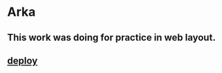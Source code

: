 # Arka
## This work was doing for practice in web layout.
## [deploy](https://srr233-arka.netlify.app/)